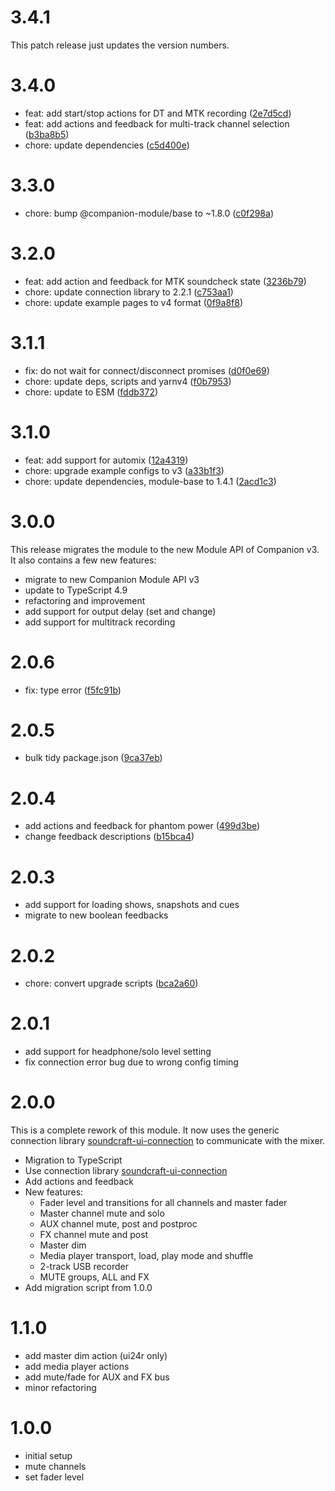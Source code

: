 # 3.4.1

This patch release just updates the version numbers.

# 3.4.0

- feat: add start/stop actions for DT and MTK recording ([2e7d5cd](https://github.com/bitfocus/companion-module-soundcraft-ui/commit/2e7d5cd4869633bad92e39009a1675f67daaa711))
- feat: add actions and feedback for multi-track channel selection ([b3ba8b5](https://github.com/bitfocus/companion-module-soundcraft-ui/commit/b3ba8b569dcf62e9cc20a1c09d1b6a37d8021f34))
- chore: update dependencies ([c5d400e](https://github.com/bitfocus/companion-module-soundcraft-ui/commit/c5d400e49f1c71e289698cb7bdef60243f9f86b8))

# 3.3.0

- chore: bump @companion-module/base to ~1.8.0 ([c0f298a](https://github.com/bitfocus/companion-module-soundcraft-ui/commit/c0f298a1d4e3a73fc51d5b3df0ec8b61d5a59497))

# 3.2.0

- feat: add action and feedback for MTK soundcheck state ([3236b79](https://github.com/bitfocus/companion-module-soundcraft-ui/commit/3236b79fb00b47e6e85b9194d1c10198b854f917))
- chore: update connection library to 2.2.1 ([c753aa1](https://github.com/bitfocus/companion-module-soundcraft-ui/commit/c753aa120ec3778a7e4bb6e645c2d842cc2bb013))
- chore: update example pages to v4 format ([0f9a8f8](https://github.com/bitfocus/companion-module-soundcraft-ui/commit/0f9a8f836a12423c859d8e3c6157554014bf4355))

# 3.1.1

- fix: do not wait for connect/disconnect promises ([d0f0e69](https://github.com/bitfocus/companion-module-soundcraft-ui/commit/d0f0e6960927db00f1e17010448de788e1b53d61))
- chore: update deps, scripts and yarnv4 ([f0b7953](https://github.com/bitfocus/companion-module-soundcraft-ui/commit/f0b7953e1274a5fd0de33d5886e8d54a9a626abb))
- chore: update to ESM ([fddb372](https://github.com/bitfocus/companion-module-soundcraft-ui/commit/fddb372f0810f6268457e989b7384d7be5a43127))

# 3.1.0

- feat: add support for automix ([12a4319](https://github.com/bitfocus/companion-module-soundcraft-ui/commit/12a43190dc29c78a97a6dca5c5b70e98eb8a78f3))
- chore: upgrade example configs to v3 ([a33b1f3](https://github.com/bitfocus/companion-module-soundcraft-ui/commit/a33b1f301943fe32bd1481488ef6c6d88e7b836b))
- chore: update dependencies, module-base to 1.4.1 ([2acd1c3](https://github.com/bitfocus/companion-module-soundcraft-ui/commit/2acd1c3103b9bb5261f283a6c81ebb1c619457d2))

# 3.0.0

This release migrates the module to the new Module API of Companion v3.
It also contains a few new features:

- migrate to new Companion Module API v3
- update to TypeScript 4.9
- refactoring and improvement
- add support for output delay (set and change)
- add support for multitrack recording

# 2.0.6

- fix: type error ([f5fc91b](https://github.com/bitfocus/companion-module-soundcraft-ui/commit/f5fc91b81e8307e01bf2c59385ce0d5d03af1218))

# 2.0.5

- bulk tidy package.json ([9ca37eb](https://github.com/bitfocus/companion-module-soundcraft-ui/commit/9ca37eb873c537b55d1e5c6b81a43623394eacb3))

# 2.0.4

- add actions and feedback for phantom power ([499d3be](https://github.com/bitfocus/companion-module-soundcraft-ui/commit/499d3be64fa8eab13b31109ef5af463fd1e1eecd))
- change feedback descriptions ([b15bca4](https://github.com/bitfocus/companion-module-soundcraft-ui/commit/b15bca441ebf0e5d05f6640fb02b2cccd069a600))

# 2.0.3

- add support for loading shows, snapshots and cues
- migrate to new boolean feedbacks

# 2.0.2

- chore: convert upgrade scripts ([bca2a60](https://github.com/bitfocus/companion-module-soundcraft-ui/commit/bca2a60d64f59a8017f001584bfd9f188acaf4b1))

# 2.0.1

- add support for headphone/solo level setting
- fix connection error bug due to wrong config timing

# 2.0.0

This is a complete rework of this module. It now uses the generic connection library [soundcraft-ui-connection](https://www.npmjs.com/package/soundcraft-ui-connection) to communicate with the mixer.

- Migration to TypeScript
- Use connection library [soundcraft-ui-connection](https://www.npmjs.com/package/soundcraft-ui-connection)
- Add actions and feedback
- New features:
  - Fader level and transitions for all channels and master fader
  - Master channel mute and solo
  - AUX channel mute, post and postproc
  - FX channel mute and post
  - Master dim
  - Media player transport, load, play mode and shuffle
  - 2-track USB recorder
  - MUTE groups, ALL and FX
- Add migration script from 1.0.0

# 1.1.0

- add master dim action (ui24r only)
- add media player actions
- add mute/fade for AUX and FX bus
- minor refactoring

# 1.0.0

- initial setup
- mute channels
- set fader level
